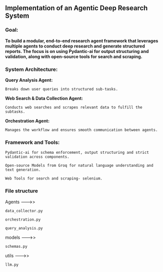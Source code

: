 ## Implementation of an Agentic Deep Research System  


### Goal:   

**To build a modular, end-to-end research agent framework that leverages multiple agents to conduct deep research and generate structured reports. The focus is on using Pydantic-ai for output structuring and validation, along with open-source tools for search and scraping.**  



### System Architecture:  

**Query Analysis Agent:**

    Breaks down user queries into structured sub-tasks.
    
**Web Search & Data Collection Agent:**

    Conducts web searches and scrapes relevant data to fulfill the subtasks.
    
**Orchestration Agent:**

    Manages the workflow and ensures smooth communication between agents.  



### Framework and Tools:  

    Pydantic-ai for schema enforcement, output structuring and strict validation across components.
    
    Open-source Models from Groq for natural language understanding and text generation.
    
    Web Tools for search and scraping- selenium.


### File structure    

Agents --->>

    data_collector.py
    
    orchestration.py
    
    query_analysis.py
    
models --->>

    schemas.py
    
utils --->>

    llm.py
